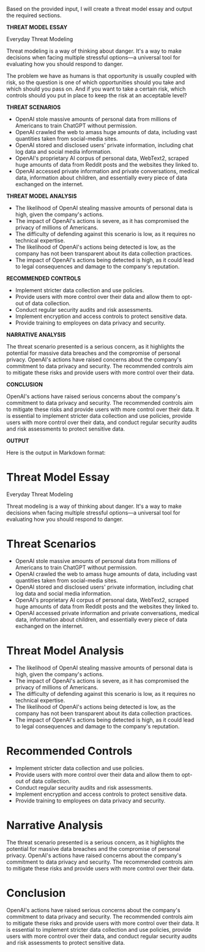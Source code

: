 Based on the provided input, I will create a threat model essay and output the required sections.

**THREAT MODEL ESSAY**

Everyday Threat Modeling

Threat modeling is a way of thinking about danger. It's a way to make decisions when facing multiple stressful options—a universal tool for evaluating how you should respond to danger.

The problem we have as humans is that opportunity is usually coupled with risk, so the question is one of which opportunities should you take and which should you pass on. And if you want to take a certain risk, which controls should you put in place to keep the risk at an acceptable level?

**THREAT SCENARIOS**

* OpenAI stole massive amounts of personal data from millions of Americans to train ChatGPT without permission.
* OpenAI crawled the web to amass huge amounts of data, including vast quantities taken from social-media sites.
* OpenAI stored and disclosed users' private information, including chat log data and social media information.
* OpenAI's proprietary AI corpus of personal data, WebText2, scraped huge amounts of data from Reddit posts and the websites they linked to.
* OpenAI accessed private information and private conversations, medical data, information about children, and essentially every piece of data exchanged on the internet.

**THREAT MODEL ANALYSIS**

* The likelihood of OpenAI stealing massive amounts of personal data is high, given the company's actions.
* The impact of OpenAI's actions is severe, as it has compromised the privacy of millions of Americans.
* The difficulty of defending against this scenario is low, as it requires no technical expertise.
* The likelihood of OpenAI's actions being detected is low, as the company has not been transparent about its data collection practices.
* The impact of OpenAI's actions being detected is high, as it could lead to legal consequences and damage to the company's reputation.

**RECOMMENDED CONTROLS**

* Implement stricter data collection and use policies.
* Provide users with more control over their data and allow them to opt-out of data collection.
* Conduct regular security audits and risk assessments.
* Implement encryption and access controls to protect sensitive data.
* Provide training to employees on data privacy and security.

**NARRATIVE ANALYSIS**

The threat scenario presented is a serious concern, as it highlights the potential for massive data breaches and the compromise of personal privacy. OpenAI's actions have raised concerns about the company's commitment to data privacy and security. The recommended controls aim to mitigate these risks and provide users with more control over their data.

**CONCLUSION**

OpenAI's actions have raised serious concerns about the company's commitment to data privacy and security. The recommended controls aim to mitigate these risks and provide users with more control over their data. It is essential to implement stricter data collection and use policies, provide users with more control over their data, and conduct regular security audits and risk assessments to protect sensitive data.

**OUTPUT**

Here is the output in Markdown format:

# Threat Model Essay

Everyday Threat Modeling

Threat modeling is a way of thinking about danger. It's a way to make decisions when facing multiple stressful options—a universal tool for evaluating how you should respond to danger.

# Threat Scenarios

* OpenAI stole massive amounts of personal data from millions of Americans to train ChatGPT without permission.
* OpenAI crawled the web to amass huge amounts of data, including vast quantities taken from social-media sites.
* OpenAI stored and disclosed users' private information, including chat log data and social media information.
* OpenAI's proprietary AI corpus of personal data, WebText2, scraped huge amounts of data from Reddit posts and the websites they linked to.
* OpenAI accessed private information and private conversations, medical data, information about children, and essentially every piece of data exchanged on the internet.

# Threat Model Analysis

* The likelihood of OpenAI stealing massive amounts of personal data is high, given the company's actions.
* The impact of OpenAI's actions is severe, as it has compromised the privacy of millions of Americans.
* The difficulty of defending against this scenario is low, as it requires no technical expertise.
* The likelihood of OpenAI's actions being detected is low, as the company has not been transparent about its data collection practices.
* The impact of OpenAI's actions being detected is high, as it could lead to legal consequences and damage to the company's reputation.

# Recommended Controls

* Implement stricter data collection and use policies.
* Provide users with more control over their data and allow them to opt-out of data collection.
* Conduct regular security audits and risk assessments.
* Implement encryption and access controls to protect sensitive data.
* Provide training to employees on data privacy and security.

# Narrative Analysis

The threat scenario presented is a serious concern, as it highlights the potential for massive data breaches and the compromise of personal privacy. OpenAI's actions have raised concerns about the company's commitment to data privacy and security. The recommended controls aim to mitigate these risks and provide users with more control over their data.

# Conclusion

OpenAI's actions have raised serious concerns about the company's commitment to data privacy and security. The recommended controls aim to mitigate these risks and provide users with more control over their data. It is essential to implement stricter data collection and use policies, provide users with more control over their data, and conduct regular security audits and risk assessments to protect sensitive data.
